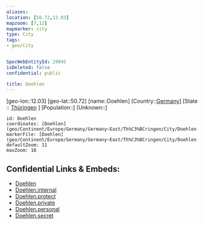 ```yaml
---
aliases: 
location: [50.72,12.03]
mapzoom: [7,12] 
mapmarker: city 
type: City
tags:
- geo/City


SpocWebEntityId: 29945
isDeleted: false
confidential: public

title: Doehlen
---
```

[geo-lon::12.03]
[geo-lat::50.72]
[name::Doehlen]
[Country::[Germany](geo/Continent/Europe/Germany.md)]
[State :: [Thüringen](geo/Continent/Europe/Germany/Germany~East/Th%C3%BCringen.md) ]
[Population::]
[Unknown::]


```leaflet
id: Doehlen
coordinates: [Doehlen](geo/Continent/Europe/Germany/Germany~East/Th%C3%BCringen/City/Doehlen.md)
markerFile: [Doehlen](geo/Continent/Europe/Germany/Germany~East/Th%C3%BCringen/City/Doehlen.md)
defaultZoom: 11 
maxZoom: 18
```


## Confidential Links & Embeds: 
- [Doehlen](../../../../../../../../_public/geo/Continent/Europe/Germany/Germany~East/Th%C3%BCringen/City/Doehlen.md) 
- [Doehlen.internal](../../../../../../../../_internal/geo/Continent/Europe/Germany/Germany~East/Th%C3%BCringen/City/Doehlen.internal.md) 
- [Doehlen.protect](../../../../../../../../_protect/geo/Continent/Europe/Germany/Germany~East/Th%C3%BCringen/City/Doehlen.protect.md) 
- [Doehlen.private](../../../../../../../../_private/geo/Continent/Europe/Germany/Germany~East/Th%C3%BCringen/City/Doehlen.private.md) 
- [Doehlen.personal](../../../../../../../../_personal/geo/Continent/Europe/Germany/Germany~East/Th%C3%BCringen/City/Doehlen.personal.md) 
- [Doehlen.secret](../../../../../../../../_secret/geo/Continent/Europe/Germany/Germany~East/Th%C3%BCringen/City/Doehlen.secret.md) 
